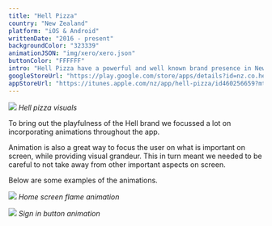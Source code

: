 ```yaml
---
title: "Hell Pizza"
country: "New Zealand"
platform: "iOS & Android"
writtenDate: "2016 - present"
backgroundColor: "323339"
animationJSON: "img/xero/xero.json"
buttonColor: "FFFFFF"
intro: "Hell Pizza have a powerful and well known brand presence in New Zealand. As UX lead, my task was to create a beautiful mobile solution for their online ordering system."
googleStoreUrl: "https://play.google.com/store/apps/details?id=nz.co.hellpizza.order"
appStoreUrl: "https://itunes.apple.com/nz/app/hell-pizza/id460256659?mt=8"
---
```


![](/img/hell1.jpg)
*Hell pizza visuals*

To bring out the playfulness of the Hell brand we focussed a lot on incorporating animations throughout the app. 

Animation is also a great way to focus the user on what is important on screen, while providing visual grandeur. This in turn meant we needed to be careful to not take away from other important aspects on screen.

Below are some examples of the animations. 

![](/img/hell2.gif)
*Home screen flame animation*

![](/img/hell3.gif)
*Sign in button animation*